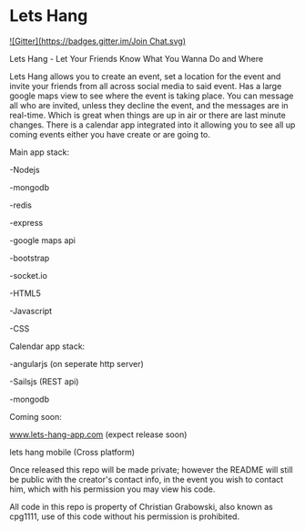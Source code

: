 Lets Hang
=========
[![Gitter](https://badges.gitter.im/Join Chat.svg)](https://gitter.im/cpg1111/Lets-Hang?utm_source=badge&utm_medium=badge&utm_campaign=pr-badge&utm_content=badge)

Lets Hang - Let Your Friends Know What You Wanna Do and Where

  Lets Hang allows you to create an event, set a location for the event and invite your friends from all across social media to said event.  Has a large google maps view to see where the event is taking place.  You can message all who are invited, unless they decline the event, and the messages are in real-time. Which is great when things are up in air or there are last minute changes. There is a calendar app integrated into it allowing you to see all up coming events either you have create or are going to.

Main app stack:

-Nodejs

-mongodb

-redis

-express

-google maps api

-bootstrap

-socket.io

-HTML5

-Javascript

-CSS

Calendar app stack:

-angularjs (on seperate http server)

-Sailsjs (REST api)

-mongodb

Coming soon:

www.lets-hang-app.com (expect release soon)

lets hang mobile (Cross platform)

Once released this repo will be made private; however the README will still be public with the creator's contact info, in the event you wish to contact him, which with his permission you may view his code.

All code in this repo is property of Christian Grabowski, also known as cpg1111, use of this code without his permission is prohibited.
